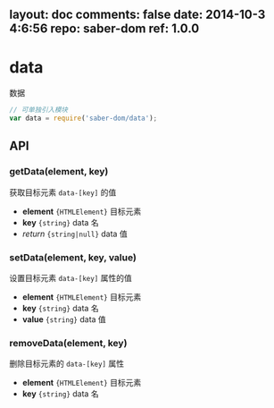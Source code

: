 layout: doc
comments: false
date: 2014-10-3 4:6:56
repo: saber-dom
ref: 1.0.0
---

# data

数据

```js
// 可单独引入模块
var data = require('saber-dom/data');
```

## API

### getData(element, key)

获取目标元素 `data-[key]` 的值

* **element** `{HTMLElement}` 目标元素
* **key** `{string}` data 名
* _return_ `{string|null}` data 值

### setData(element, key, value)

设置目标元素 `data-[key]` 属性的值

* **element** `{HTMLElement}` 目标元素
* **key** `{string}` data 名
* **value** `{string}` data 值

### removeData(element, key)

删除目标元素的 `data-[key]` 属性

* **element** `{HTMLElement}` 目标元素
* **key** `{string}` data 名
